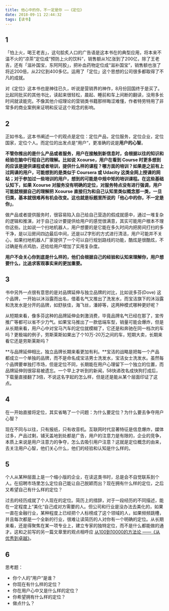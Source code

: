 ```yaml
---
title: 他心中的你，不一定是你 ——《定位》
date: 2018-09-11 22:44:32
tags: [读书]
---
```

## 1
「怕上火，喝王老吉」，这句脍炙人口的广告语是这本书在的典型应用，将本来不温不火的“凉茶”定位成“预防上火的饮料”，销售额从1亿涨到了200亿，除了王老吉，还有「滋补国宝，东阿阿胶」，把补血药物定位成“滋补国宝”，销售额也涨了将近200倍，从22亿到400多亿。运用了「定位」这个思想的公司很多都取得了不凡的成就。

<!-- more -->

对《定位》这本书也是神往已久，听说是营销界的神作，8月份回国终于是买了。比起同批买的其他书比，读起来很轻松，晨起、睡前和车上间断的翻读，没用多长时间就读能完。不像其他介绍理论的营销类书籍那样晦涩难懂，作者特劳特用了非常多的商业案例来证明和反证这个观念的影响。

## 2
正如书名，这本书阐述一个的观点是定位：定位产品，定位服务，定位企业，定位国家，定位个人。而定位的出发点是“用户“，更准确的说是**用户的心智**。

**不管你推出的是什么产品或者服务，用户在接触到新信息时，会根据以往的知识和经验在脑中行程自己的理解。**比如说 Xcourse，用户在看到 Course 时更多想到的应该是提供课程或者培训，提供什么样的课程？哪方面的培训？如果是之前有上过网课的用户，可能想到的是类似于 Coursera 或 Udacity 这类全网上授课的网站；对于参加过一些培训的用户，想到的可能是中规中矩的培训课程。在这些基础认知下，如果 Xcourse 对服务没有明确的定位，对服务特点没有进行强调，用户可能就根据自己的理解把 Xcourse 直接归为和自己认知里类似概念那一类，一旦归类，基本就很难再有机会改变。这也就是标题里所说的**「他心中的你，不一定是你」**。

做产品或者提供服务时，很容易陷入自己给自己营造的假成就感中，通过一堆复杂的逻辑和推演，对于自己设计要提供给用户的感觉很满意，其实可能用户根本不理你这些。比如说一个扫地机器人，用户想要的是它能在多久时间内把房间打扫的多干净，是以沿房间四边最后中间，还是以Z字形的方式进行清洁，用户可能并不关心，如果扫地机器人厂家提供了一个可以自行规划路线的功能，酷炫是很酷炫，不过确是有点鸡肋，还给给用户增加了实用复杂度。

**用户不会关心你到底是什么样的，他们会根据自己的经验和认知来理解你，用户想要什么，比追求客观事实来的更加重要。**

## 3
书中另外一点很有意思的是对品牌延伸与独立品牌的对比，比如说多芬(Dove) 这个品牌，一开始以沐浴露而出名，借着名气又推出了洗发水，而宝洁旗下的沐浴露和洗发水是分开的品牌，如舒肤佳，海飞丝，潘婷等，这两种模式哪种更好呢？

从短期来看，像多芬这种的品牌延伸会刺激消费，毕竟品牌名气已经在那了，宣传推广等都可以省不少力气。如果宝马推出了一款低端车型，销量可能会爆炸，但是从长期来看，用户心中对宝马汽车的定位就模糊了，它还是和奔驰在同一档次的车吗？更极端的例子，劳斯莱斯如果出了个10万-20万之间的车，短期大卖，长期来看它还是劳斯莱斯吗？

**与品牌延伸相比，独立品牌长期来看更加有利。**宝洁的战略是把每一个产品都成立一个单独的品牌，而不是命名成宝洁男士洗发水，宝洁女士洗发水。虽然每个品牌要单独打市场，但是定位不同，长期能在用户心理留下一个独立的位置，而品牌延伸则很容易被遗忘。一个早上才听到的新闻，58快递改名成快狗打成后，下载量直接翻了3倍，不说这名字起的怎么样，但是还是能从某个层面印证了这点。

## 4
在一开始直接将定位，其实省略了一个问题：为什么要定位？为什么要去争夺用户心智？

现在不同与以往，只有报纸，只有收音机。互联网时代显著特征是信息爆炸，媒体过多，产品过剩，铺天盖地到处都是广告，用户的注意力是有限的，企业的竞争，本质上来说是用户注意力的争夺，怎么去吸引用户注意？这就是定位概念的由来，去关注用户心智，他们关心什么，他们的经验和认知是什么样的。

## 5
个人从某种层面上是一个缩小版的企业，在读这类书时，总是会不自觉联系到个人。在招聘市场里怎么定位自己能让自己脱颖而出？现在拥有什么样的定位，之后又希望自己有什么样的定位？

过去的经历成就了个人现在的定位。简历上的措辞，对于一段经历的不同描述，能在一定程度上“美化“自己成对方需要的人。但公司和行业是没办法去美化的，如果一直在金融行业，某种程度上已经把个人标榜成了这个领域的人，如果频频跳槽，并且每次都是一个全新的行业，很难让读简历的人对你有一个明确的定位。从长期来看，还是得聚焦在某一项专业上，建立专家的独特定位，而不是什么都能做的通才。这和之前写的另一篇文章里的观点相呼应 [从100到10000的方法论 ——《从优秀到卓越》](http://blog.zhuangweiming.me/2017/06/09/%E4%BB%8E100%E5%88%B010000%E7%9A%84%E6%96%B9%E6%B3%95%E8%AE%BA%20%E2%80%94%E2%80%94%E3%80%8A%E4%BB%8E%E4%BC%98%E7%A7%80%E5%88%B0%E5%8D%93%E8%B6%8A%E3%80%8B/)。

## 6
思考题：
- 你个人的”用户“是谁？
- 你现在有什么样的定位？
- 你在用户心中又是什么样的定位？
- 你希望拥有什么样的定位？
- 做点什么？
